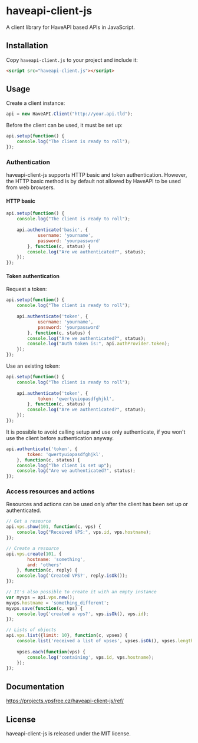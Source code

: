 haveapi-client-js
=================
A client library for HaveAPI based APIs in JavaScript.

Installation
------------
Copy `haveapi-client.js` to your project and include it:

```html
<script src="haveapi-client.js"></script>
```

Usage
-----

Create a client instance:

```js
api = new HaveAPI.Client("http://your.api.tld");
```

Before the client can be used, it must be set up:

```js
api.setup(function() {
	console.log("The client is ready to roll");
});
```

### Authentication
haveapi-client-js supports HTTP basic and token authentication. However, the HTTP basic
method is by default not allowed by HaveAPI to be used from web browsers.

#### HTTP basic

```js
api.setup(function() {
	console.log("The client is ready to roll");
	
	api.authenticate('basic', {
			username: 'yourname',
			password: 'yourpassword'
		}, function(c, status) {
		console.log("Are we authenticated?", status);
	});
});
```

#### Token authentication
Request a token:

```js
api.setup(function() {
	console.log("The client is ready to roll");
	
	api.authenticate('token', {
			username: 'yourname',
			password: 'yourpassword'
		}, function(c, status) {
		console.log("Are we authenticated?", status);
		console.log("Auth token is:", api.authProvider.token);
	});
});
```

Use an existing token:

```js
api.setup(function() {
	console.log("The client is ready to roll");
	
	api.authenticate('token', {
			token: 'qwertyuiopasdfghjkl',
		}, function(c, status) {
		console.log("Are we authenticated?", status);
	});
});
```

It is possible to avoid calling setup and use only authenticate, if
you won't use the client before authentication anyway.

```js
api.authenticate('token', {
		token: 'qwertyuiopasdfghjkl',
	}, function(c, status) {
	console.log("The client is set up");
	console.log("Are we authenticated?", status);
});
```

### Access resources and actions
Resources and actions can be used only after the client has been set up
or authenticated.

```js
// Get a resource
api.vps.show(101, function(c, vps) {
	console.log("Received VPS:", vps.id, vps.hostname);
});

// Create a resource
api.vps.create(101, {
		hostname: 'something',
		and: 'others'
	}, function(c, reply) {
	console.log('Created VPS?', reply.isOk());
});

// It's also possible to create it with an empty instance
var myvps = api.vps.new();
myvps.hostname = 'something_different';
myvps.save(function(c, vps) {
	console.log('created a vps?', vps.isOk(), vps.id);
});

// Lists of objects
api.vps.list({limit: 10}, function(c, vpses) {
	console.list('received a list of vpses', vpses.isOk(), vpses.length);
	
	vpses.each(function(vps) {
		console.log('containing', vps.id, vps.hostname);
	});
});

```

Documentation
-------------
https://projects.vpsfree.cz/haveapi-client-js/ref/

License
-------
haveapi-client-js is released under the MIT license.
